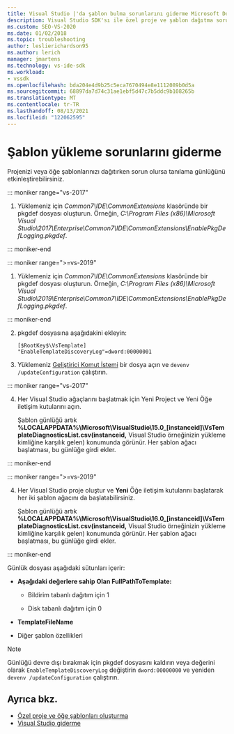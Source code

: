 ```yaml
---
title: Visual Studio |'da şablon bulma sorunlarını giderme Microsoft Docs
description: Visual Studio SDK'sı ile özel proje ve şablon dağıtma sorunlarını gidermek için tanılama günlüğünü etkinleştirmeyi öğrenin.
ms.custom: SEO-VS-2020
ms.date: 01/02/2018
ms.topic: troubleshooting
author: leslierichardson95
ms.author: lerich
manager: jmartens
ms.technology: vs-ide-sdk
ms.workload:
- vssdk
ms.openlocfilehash: bda204e4d9b25c5eca7670494e8e1112089b0d5a
ms.sourcegitcommit: 68897da7d74c31ae1ebf5d47c7b5ddc9b108265b
ms.translationtype: MT
ms.contentlocale: tr-TR
ms.lasthandoff: 08/13/2021
ms.locfileid: "122062595"
---
```

# <a name="troubleshooting-template-installation"></a>Şablon yükleme sorunlarını giderme

Projenizi veya öğe şablonlarınızı dağıtırken sorun olursa tanılama günlüğünü etkinleştirebilirsiniz.

::: moniker range="vs-2017"

1. Yüklemeniz için *Common7\IDE\CommonExtensions* klasöründe bir pkgdef dosyası oluşturun. Örneğin, *C:\Program Files (x86)\Microsoft Visual Studio\2017\Enterprise\Common7\IDE\CommonExtensions\EnablePkgDefLogging.pkgdef*.

::: moniker-end

::: moniker range=">=vs-2019"

1. Yüklemeniz için *Common7\IDE\CommonExtensions* klasöründe bir pkgdef dosyası oluşturun. Örneğin, *C:\Program Files (x86)\Microsoft Visual Studio\2019\Enterprise\Common7\IDE\CommonExtensions\EnablePkgDefLogging.pkgdef*.

::: moniker-end

2. pkgdef dosyasına aşağıdakini ekleyin:

    ```
    [$RootKey$\VsTemplate]
    "EnableTemplateDiscoveryLog"=dword:00000001
    ```

3. Yüklemeniz [Geliştirici Komut İstemi](../ide/reference/command-prompt-powershell.md) bir dosya açın ve `devenv /updateConfiguration` çalıştırın.

::: moniker range="vs-2017"

4. Her Visual Studio ağaçlarını başlatmak için Yeni Project ve Yeni Öğe iletişim kutularını açın.

   Şablon günlüğü artık **%LOCALAPPDATA%\Microsoft\VisualStudio\15.0_[instanceid]\VsTemplateDiagnosticsList.csv(instanceid,** Visual Studio örneğinizin yükleme kimliğine karşılık gelen) konumunda görünür. Her şablon ağacı başlatması, bu günlüğe girdi ekler.

::: moniker-end

::: moniker range=">=vs-2019"

4. Her Visual Studio proje oluştur ve **Yeni** Öğe  iletişim kutularını başlatarak her iki şablon ağacını da başlatabilirsiniz.

   Şablon günlüğü artık **%LOCALAPPDATA%\Microsoft\VisualStudio\16.0_[instanceid]\VsTemplateDiagnosticsList.csv(instanceid,** Visual Studio örneğinizin yükleme kimliğine karşılık gelen) konumunda görünür. Her şablon ağacı başlatması, bu günlüğe girdi ekler.

::: moniker-end

Günlük dosyası aşağıdaki sütunları içerir:

- **Aşağıdaki değerlere sahip Olan FullPathToTemplate:**

  - Bildirim tabanlı dağıtım için 1

  - Disk tabanlı dağıtım için 0

- **TemplateFileName**

- Diğer şablon özellikleri

> [!NOTE]
> Günlüğü devre dışı bırakmak için pkgdef dosyasını kaldırın veya değerini olarak `EnableTemplateDiscoveryLog` değiştirin `dword:00000000` ve yeniden `devenv /updateConfiguration` çalıştırın.

## <a name="see-also"></a>Ayrıca bkz.

- [Özel proje ve öğe şablonları oluşturma](creating-custom-project-and-item-templates.md)
- [Visual Studio giderme](/troubleshoot/visualstudio/welcome-visual-studio/)
